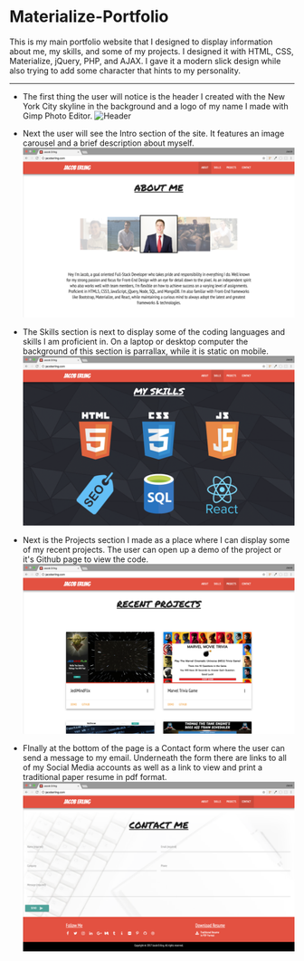 # Materialize-Portfolio
This is my main portfolio website that I designed to display information about me, my skills, and some of my projects. I designed it with HTML, CSS, Materialize, jQuery, PHP, and AJAX. I gave it a modern slick design while also trying to add some character that hints to my personality.

---

- The first thing the user will notice is the header I created with the New York City skyline in the background and a logo of my name I made with Gimp Photo Editor.
![Header](assets/img/readme/header.png)

- Next the user will see the Intro section of the site. It features an image carousel and a brief description about myself.
![Intro](assets/img/readme/intro.png)

- The Skills section is next to display some of the coding languages and skills I am proficient in. On a laptop or desktop computer the background of this section is parrallax, while it is static on mobile.
![Skills](assets/img/readme/skills.png)

- Next is the Projects section I made as a place where I can display some of my recent projects. The user can open up a demo of the project or it's Github page to view the code.
![Projects](assets/img/readme/projects.png)

- FInally at the bottom of the page is a Contact form where the user can send a message to my email. Underneath the form there are links to all of my Social Media accounts as well as a link to view and print a traditional paper resume in pdf format.
![Contact](assets/img/readme/contact.png)
